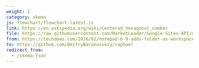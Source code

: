 ```yaml
---
weight: 1
category: skema
js: flowchart/flowchart-latest.js
link: https://en.wikipedia.org/wiki/Centered_hexagonal_number
file: https://raw.githubusercontent.com/MarketLeader/Google-Sites-API/master/kelola_atribut/data_terkini/Workspace
from: https://techdows.com/2016/02/notepad-6-9-adds-folder-as-workspace.html
to: https://github.com/DmitryBaranovskiy/raphael
redirect_from:
  - /skema.json
---
```

